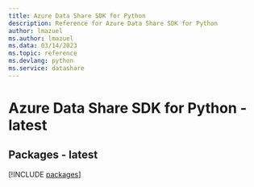 ```yaml
---
title: Azure Data Share SDK for Python
description: Reference for Azure Data Share SDK for Python
author: lmazuel
ms.author: lmazuel
ms.data: 03/14/2023
ms.topic: reference
ms.devlang: python
ms.service: datashare
---
```

# Azure Data Share SDK for Python - latest
## Packages - latest
[!INCLUDE [packages](data-share-index.md)]